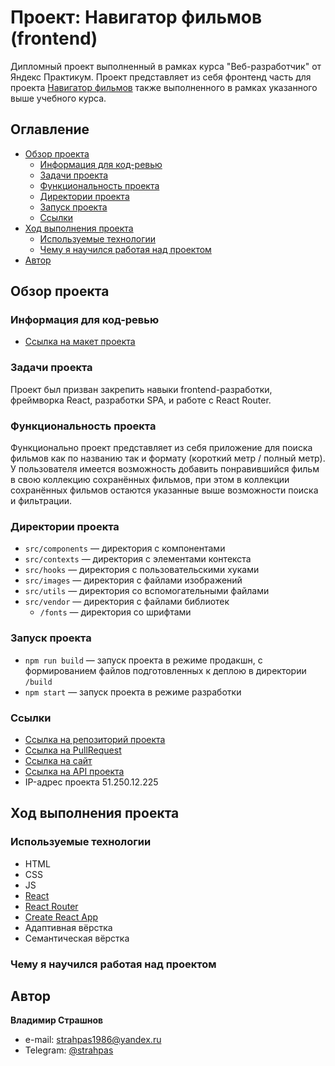 # Проект: Навигатор фильмов (frontend)

Дипломный проект выполненный в рамках курса "Веб-разработчик" от Яндекс Практикум. Проект представляет из себя фронтенд часть для проекта [Навигатор фильмов](https://github.com/strahpas1986/movies-explorer-api) также выполненного в рамках указанного выше учебного курса.

## Оглавление

- [Обзор проекта](#обзор-проекта)
  - [Информация для код-ревью](#информация-для-код-ревью)
  - [Задачи проекта](#задачи-проекта)
  - [Функциональность проекта](#функциональность-проекта)
  - [Директории проекта](#директории-проекта)
  - [Запуск проекта](#запуск-проекта)
  - [Ссылки](#ссылки)
- [Ход выполнения проекта](#ход-выполнения-проекта)
  - [Используемые технологии](#используемые-технологии)
  - [Чему я научился работая над проектом](#чему-я-научился-работая-над-проектом)
- [Автор](#автор)

## Обзор проекта

### Информация для код-ревью

- [Ссылка на макет проекта](https://disk.yandex.ru/d/-CDX2pBNjg443g)

### Задачи проекта

Проект был призван закрепить навыки frontend-разработки, фреймворка React, разработки SPA, и работе с React Router.

### Функциональность проекта

Функционально проект представляет из себя приложение для поиска фильмов как по названию так и формату (короткий метр / полный метр). У пользователя имеется возможность добавить понравившийся фильм в свою коллекцию сохранённых фильмов, при этом в коллекции сохранённых фильмов остаются указанные выше возможности поиска и фильтрации.

### Директории проекта

- `src/components` — директория с компонентами
- `src/contexts` — директория с элементами контекста
- `src/hooks` — директория с пользовательскими хуками
- `src/images` — директория с файлами изображений
- `src/utils` — директория со вспомогательными файлами
- `src/vendor` — директория с файлами библиотек
  - `/fonts` — директория со шрифтами

### Запуск проекта

- `npm run build` — запуск проекта в режиме продакшн, с формированием файлов подготовленных к деплою в директории `/build`
- `npm start` — запуск проекта в режиме разработки

### Ссылки

- [Ссылка на репозиторий проекта](https://github.com/strahpas1986/movies-explorer-frontend)
- [Ссылка на PullRequest](https://github.com/strahpas1986/movies-explorer-frontend/pull/2)
- [Ссылка на сайт](https://movies-strahpas.nomoredomains.rocks)
- [Ссылка на API проекта](https://api.movies-strahpas.nomoredomains.rocks)
- IP-адрес проекта 51.250.12.225
  
## Ход выполнения проекта

### Используемые технологии

- HTML
- CSS
- JS
- [React](https://react.dev/)
- [React Router](https://reactrouter.com/en/main)
- [Create React App](https://create-react-app.dev/)
- Адаптивная вёрстка
- Семантическая вёрстка

### Чему я научился работая над проектом

## Автор

**Владимир Страшнов**

- e-mail: [strahpas1986@yandex.ru](mailto:strahpas1986@yandex.ru)
- Telegram: [@strahpas](https://t.me/strahpas)

